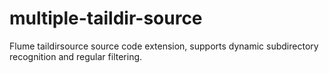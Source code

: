 # multiple-taildir-source
Flume taildirsource source code extension, supports dynamic subdirectory recognition and regular filtering.
